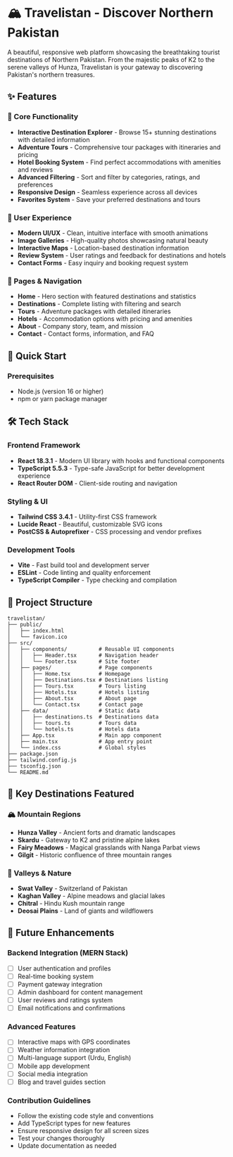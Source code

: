 # 🏔️ Travelistan - Discover Northern Pakistan

A beautiful, responsive web platform showcasing the breathtaking tourist destinations of Northern Pakistan. From the majestic peaks of K2 to the serene valleys of Hunza, Travelistan is your gateway to discovering Pakistan's northern treasures.

## ✨ Features

### 🎯 Core Functionality
- **Interactive Destination Explorer** - Browse 15+ stunning destinations with detailed information
- **Adventure Tours** - Comprehensive tour packages with itineraries and pricing
- **Hotel Booking System** - Find perfect accommodations with amenities and reviews
- **Advanced Filtering** - Sort and filter by categories, ratings, and preferences
- **Responsive Design** - Seamless experience across all devices
- **Favorites System** - Save your preferred destinations and tours

### 🎨 User Experience
- **Modern UI/UX** - Clean, intuitive interface with smooth animations
- **Image Galleries** - High-quality photos showcasing natural beauty
- **Interactive Maps** - Location-based destination information
- **Review System** - User ratings and feedback for destinations and hotels
- **Contact Forms** - Easy inquiry and booking request system

### 📱 Pages & Navigation
- **Home** - Hero section with featured destinations and statistics
- **Destinations** - Complete listing with filtering and search
- **Tours** - Adventure packages with detailed itineraries
- **Hotels** - Accommodation options with pricing and amenities
- **About** - Company story, team, and mission
- **Contact** - Contact forms, information, and FAQ

## 🚀 Quick Start

### Prerequisites
- Node.js (version 16 or higher)
- npm or yarn package manager

## 🛠️ Tech Stack

### Frontend Framework
- **React 18.3.1** - Modern UI library with hooks and functional components
- **TypeScript 5.5.3** - Type-safe JavaScript for better development experience
- **React Router DOM** - Client-side routing and navigation

### Styling & UI
- **Tailwind CSS 3.4.1** - Utility-first CSS framework
- **Lucide React** - Beautiful, customizable SVG icons
- **PostCSS & Autoprefixer** - CSS processing and vendor prefixes

### Development Tools
- **Vite** - Fast build tool and development server
- **ESLint** - Code linting and quality enforcement
- **TypeScript Compiler** - Type checking and compilation

## 📁 Project Structure

```
travelistan/
├── public/
│   ├── index.html
│   └── favicon.ico
├── src/
│   ├── components/          # Reusable UI components
│   │   ├── Header.tsx       # Navigation header
│   │   └── Footer.tsx       # Site footer
│   ├── pages/               # Page components
│   │   ├── Home.tsx         # Homepage
│   │   ├── Destinations.tsx # Destinations listing
│   │   ├── Tours.tsx        # Tours listing
│   │   ├── Hotels.tsx       # Hotels listing
│   │   ├── About.tsx        # About page
│   │   └── Contact.tsx      # Contact page
│   ├── data/                # Static data
│   │   ├── destinations.ts  # Destinations data
│   │   ├── tours.ts         # Tours data
│   │   └── hotels.ts        # Hotels data
│   ├── App.tsx              # Main app component
│   ├── main.tsx             # App entry point
│   └── index.css            # Global styles
├── package.json
├── tailwind.config.js
├── tsconfig.json
└── README.md
```

## 🌟 Key Destinations Featured

### 🏔️ Mountain Regions
- **Hunza Valley** - Ancient forts and dramatic landscapes
- **Skardu** - Gateway to K2 and pristine alpine lakes
- **Fairy Meadows** - Magical grasslands with Nanga Parbat views
- **Gilgit** - Historic confluence of three mountain ranges

### 🌲 Valleys & Nature
- **Swat Valley** - Switzerland of Pakistan
- **Kaghan Valley** - Alpine meadows and glacial lakes
- **Chitral** - Hindu Kush mountain range
- **Deosai Plains** - Land of giants and wildflowers

## 🎯 Future Enhancements

### Backend Integration (MERN Stack)
- [ ] User authentication and profiles
- [ ] Real-time booking system
- [ ] Payment gateway integration
- [ ] Admin dashboard for content management
- [ ] User reviews and ratings system
- [ ] Email notifications and confirmations

### Advanced Features
- [ ] Interactive maps with GPS coordinates
- [ ] Weather information integration
- [ ] Multi-language support (Urdu, English)
- [ ] Mobile app development
- [ ] Social media integration
- [ ] Blog and travel guides section

### Contribution Guidelines
- Follow the existing code style and conventions
- Add TypeScript types for new features
- Ensure responsive design for all screen sizes
- Test your changes thoroughly
- Update documentation as needed
